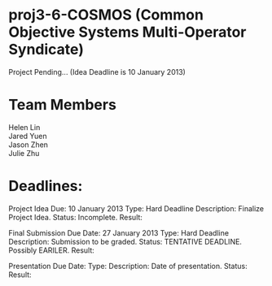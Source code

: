 proj3-6-COSMOS (Common Objective Systems Multi-Operator Syndicate)
==============

  
Project Pending... (Idea Deadline is 10 January 2013)


Team Members
==============
Helen Lin<br>
Jared Yuen<br>
Jason Zhen<br>
Julie Zhu


Deadlines:
==============

Project Idea 
Due: 10 January 2013
Type: Hard Deadline
Description: Finalize Project Idea.
Status: Incomplete.
Result:

Final Submission
Due Date: 27 January 2013
Type: Hard Deadline
Description: Submission to be graded.
Status: TENTATIVE DEADLINE. Possibly EARILER.
Result:

Presentation
Due Date: 
Type: 
Description: Date of presentation.
Status:
Result:
